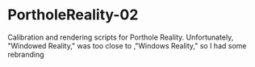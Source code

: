 # PortholeReality-02
Calibration and rendering scripts for Porthole Reality. Unfortunately, "Windowed Reality," was too close to ,"Windows Reality," so I had some rebranding
